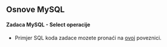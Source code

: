 ## Osnove MySQL
#### Zadaca MySQL - Select operacije 

- Primjer SQL koda zadace mozete pronaći na [ovoj](https://github.com/robitest/osnove_mysql/blob/master/zadaca/zadaca_knjiznica.sql) poveznici.